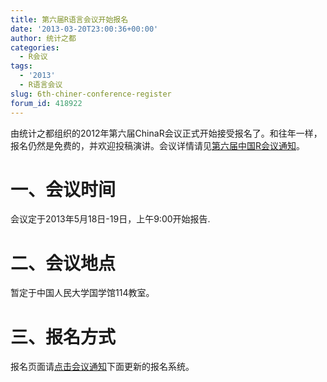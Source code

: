 ```yaml
---
title: 第六届R语言会议开始报名
date: '2013-03-20T23:00:36+00:00'
author: 统计之都
categories:
  - R会议
tags:
  - '2013'
  - R语言会议
slug: 6th-chiner-conference-register
forum_id: 418922
---
```


由统计之都组织的2012年第六届ChinaR会议正式开始接受报名了。和往年一样，报名仍然是免费的，并欢迎投稿演讲。会议详情请见[第六届中国R会议通知](/2013/02/chinar-beijing-2013/)。

# 一、会议时间

会议定于2013年5月18日-19日，上午9:00开始报告.

# 二、会议地点

暂定于中国人民大学国学馆114教室。

# 三、报名方式

报名页面请[点击会议通知](/2013/02/chinar-beijing-2013/)下面更新的报名系统。
